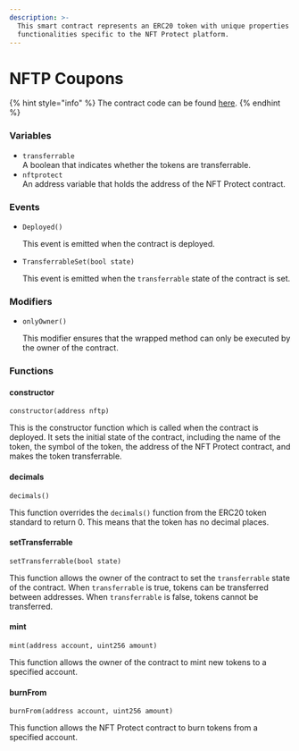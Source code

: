 ```yaml
---
description: >-
  This smart contract represents an ERC20 token with unique properties and
  functionalities specific to the NFT Protect platform.
---
```


# NFTP Coupons

{% hint style="info" %}
The contract code can be found [here](https://github.com/nftprotect/nftprotect-contracts/blob/main/contracts/nftpcoupons.sol).
{% endhint %}

### Variables

* `transferrable`\
  A boolean that indicates whether the tokens are transferrable.
* `nftprotect`\
  An address variable that holds the address of the NFT Protect contract.

### Events

*   `Deployed()`

    This event is emitted when the contract is deployed.
*   `TransferrableSet(bool state)`

    This event is emitted when the `transferrable` state of the contract is set.

### Modifiers

*   `onlyOwner()`

    This modifier ensures that the wrapped method can only be executed by the owner of the contract.

### Functions

#### constructor

```solidity
constructor(address nftp)
```

This is the constructor function which is called when the contract is deployed. It sets the initial state of the contract, including the name of the token, the symbol of the token, the address of the NFT Protect contract, and makes the token transferrable.

#### decimals

```solidity
decimals()
```

This function overrides the `decimals()` function from the ERC20 token standard to return 0. This means that the token has no decimal places.

#### setTransferrable

```solidity
setTransferrable(bool state)
```

This function allows the owner of the contract to set the `transferrable` state of the contract. When `transferrable` is true, tokens can be transferred between addresses. When `transferrable` is false, tokens cannot be transferred.

#### mint

```solidity
mint(address account, uint256 amount)
```

This function allows the owner of the contract to mint new tokens to a specified account.

#### burnFrom

```solidity
burnFrom(address account, uint256 amount)
```

This function allows the NFT Protect contract to burn tokens from a specified account.
